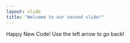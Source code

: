 ```yaml
---
layout: slide
title: "Welcome to our second slide!"
---
```

Happy New Code!
Use the left arrow to go back!
